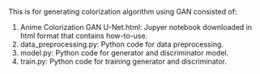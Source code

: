 This is for generating colorization algorithm using GAN consisted of:

1. Anime Colorization GAN U-Net.html: Jupyer notebook downloaded in html format that contains how-to-use.
2. data_preprocessing.py: Python code for data preprocessing.
3. model.py: Python code for generator and discriminator model.
4. train.py: Python code for training generator and discriminator.
